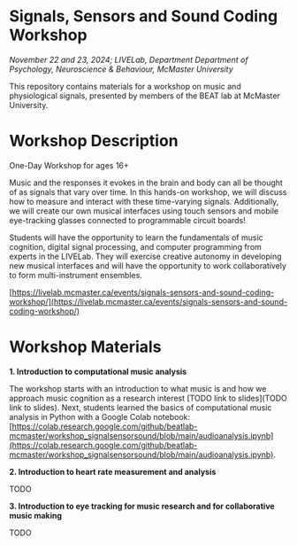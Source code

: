 # Signals, Sensors and Sound Coding Workshop

*November 22 and 23, 2024; LIVELab, Department Department of Psychology, Neuroscience &amp; Behaviour, McMaster University*

This repository contains materials for a workshop on music and physiological signals, presented by members of the BEAT lab at McMaster University. 

# Workshop Description

One-Day Workshop for ages 16+

Music and the responses it evokes in the brain and body can all be thought of as signals that vary over time. In this hands-on workshop, we will discuss how to measure and interact with these time-varying signals. Additionally, we will create our own musical interfaces using touch sensors and mobile eye-tracking glasses connected to programmable circuit boards!

Students will have the opportunity to learn the fundamentals of music cognition, digital signal processing, and computer programming from experts in the LIVELab. They will exercise creative autonomy in developing new musical interfaces and will have the opportunity to work collaboratively to form multi-instrument ensembles.

[https://livelab.mcmaster.ca/events/signals-sensors-and-sound-coding-workshop/](https://livelab.mcmaster.ca/events/signals-sensors-and-sound-coding-workshop/)

# Workshop Materials

**1. Introduction to computational music analysis**

The workshop starts with an introduction to what music is and how we approach music cognition as a research interest [TODO link to slides](TODO link to slides). Next, students learned the basics of computational music analysis in Python with a Google Colab notebook: [https://colab.research.google.com/github/beatlab-mcmaster/workshop_signalsensorsound/blob/main/audioanalysis.ipynb](https://colab.research.google.com/github/beatlab-mcmaster/workshop_signalsensorsound/blob/main/audioanalysis.ipynb).

**2. Introduction to heart rate measurement and analysis**

TODO

**3. Introduction to eye tracking for music research and for collaborative music making**

TODO